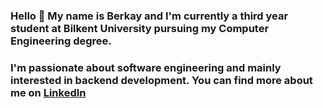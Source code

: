 ### Hello 👋 My name is Berkay and I'm currently a third year student at Bilkent University pursuing my Computer Engineering degree. 
### I'm passionate about software engineering and mainly interested in backend development. You can find more about me on <a href="https://www.linkedin.com/in/berkaydemircin">LinkedIn</a>

<!--
**berkaydemircin/berkaydemircin** is a ✨ _special_ ✨ repository because its `README.md` (this file) appears on your GitHub profile.

Here are some ideas to get you started:

- 🔭 I’m currently working on ...
- 🌱 I’m currently learning ...
- 👯 I’m looking to collaborate on ...
- 🤔 I’m looking for help with ...
- 💬 Ask me about ...
- 📫 How to reach me: ...
- 😄 Pronouns: ...
- ⚡ Fun fact: ...
-->
